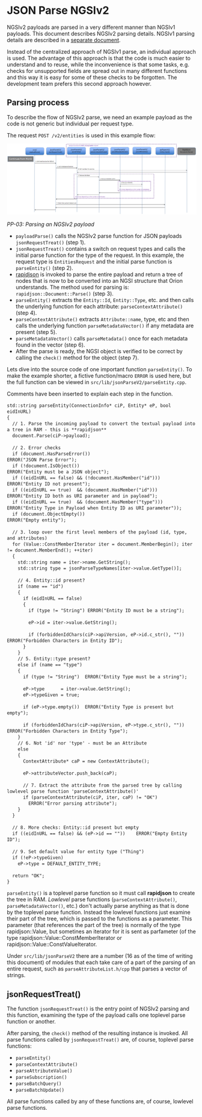 # JSON Parse NGSIv2

NGSIv2 payloads are parsed in a very different manner than NGSIv1 payloads. This document describes NGSIv2 parsing details. NGSIv1 parsing details are described in a [separate document](jsonParse.md).

Instead of the centralized approach of NGSIv1 parse, an individual approach is used.
The advantage of this approach is that the code is much easier to understand and to reuse, while the inconvenience is that some tasks, e.g. checks for unsupported fields are spread out in many different functions and this way it is easy for some of these checks to be forgotten.
The development team prefers this second approach however.  

## Parsing process
To describe the flow of NGSIv2 parse, we need an example payload as the code is not generic but individual per request type.

The request `POST /v2/entities` is used in this example flow:

<a name='flow-pp-03'></a>
![Parsing an NGSIv2 payload](images/Flow-PP-03.png)

_PP-03: Parsing an NGSIv2 payload_

* `payloadParse()` calls the NGSIv2 parse function for JSON payloads `jsonRequestTreat()` (step 1).
* `jsonRequestTreat()` contains a switch on request types and calls the initial parse function for the type of the request. In this example, the request type is `EntitiesRequest` and the initial parse function is `parseEntity()` (step 2).
* [rapidjson](http://rapidjson.org) is invoked to parse the entire payload and return a tree of nodes that is now to be converted into an NGSI structure that Orion understands.  The method used for parsing is: `rapidjson::Document::Parse()` (step 3).
* `parseEntity()` extracts the `Entity::Id`, `Entity::Type`, etc. and then calls the underlying function for each attribute: `parseContextAttribute()` (step 4).
* `parseContextAttribute()` extracts `Attribute::name`, type, etc and then calls the underlying function `parseMetadataVector()` if any metadata are present (step 5).
* `parseMetadataVector()` calls `parseMetadata()` once for each metadata found in the vector (step 6).
* After the parse is ready, the NGSI object is verified to be correct by calling the `check()` method for the object (step 7).

Lets dive into the source code of one important function `parseEntity()`. To make the example shorter, a fictive function/macro `ERROR` is used here, but the full function can be viewed in `src/lib/jsonParseV2/parseEntity.cpp`.

Comments have been inserted to explain each step in the function.

```
std::string parseEntity(ConnectionInfo* ciP, Entity* eP, bool eidInURL)
{
  // 1. Parse the incoming payload to convert the textual payload into a tree in RAM - this is **rapidjson**
  document.Parse(ciP->payload);

  // 2. Error checks
  if (document.HasParseError())                             ERROR("JSON Parse Error");
  if (!document.IsObject())                                 ERROR("Entity must be a JSON object");
  if ((eidInURL == false) && (!document.HasMember("id")))   ERROR("Entity ID not present");
  if ((eidInURL == true)  && (document.HasMember("id")))    ERROR("Entity ID both as URI parameter and in payload");
  if ((eidInURL == true)  && (document.HasMember("type")))  ERROR("Entity Type in Payload when Entity ID as URI parameter"));
  if (document.ObjectEmpty())                               ERROR("Empty entity");

  // 3. loop over the first level members of the payload (id, type, and attributes)
  for (Value::ConstMemberIterator iter = document.MemberBegin(); iter != document.MemberEnd(); ++iter)
  {
    std::string name = iter->name.GetString();
    std::string type = jsonParseTypeNames[iter->value.GetType()];

    // 4. Entity::id present?
    if (name == "id")
    {
      if (eidInURL == false)
      {
        if (type != "String") ERROR("Entity ID must be a string");

        eP->id = iter->value.GetString();

        if (forbiddenIdChars(ciP->apiVersion, eP->id.c_str(), "")) ERROR("Forbidden Characters in Entity ID");
      }
    }
    // 5. Entity::type present?
    else if (name == "type")
    {
      if (type != "String")  ERROR("Entity Type must be a string");

      eP->type      = iter->value.GetString();
      eP->typeGiven = true;

      if (eP->type.empty())  ERROR("Entity Type is present but empty");

      if (forbiddenIdChars(ciP->apiVersion, eP->type.c_str(), "")) ERROR("Forbidden Characters in Entity Type");
    }
    // 6. Not 'id' nor 'type' - must be an Attribute
    else
    {
      ContextAttribute* caP = new ContextAttribute();
      
      eP->attributeVector.push_back(caP);

      // 7. Extract the attribute from the parsed tree by calling lowlevel parse function 'parseContextAttribute()'
      if (parseContextAttribute(ciP, iter, caP) != "OK")
        ERROR("Error parsing attribute");
    }
  }

  // 8. More checks: Entity::id present but empty
  if ((eidInURL == false) && (eP->id == ""))    ERROR("Empty Entity ID");

  // 9. Set default value for entity type ("Thing")
  if (!eP->typeGiven)
    eP->type = DEFAULT_ENTITY_TYPE;

  return "OK";
}
```

`parseEntity()` is a toplevel parse function so it must call **rapidjson** to create the tree in RAM. *Lowlevel* parse functions (`parseContextAttribute()`, `parseMetadataVector()`, etc.) don't actually parse anything as that is done by the toplevel parse function. Instead the lowlevel functions just examine their part of the tree, which is passed to the functions as a parameter. This parameter (that references the part of the tree) is normally of the type rapidjson::Value, but sometines an iterator for it is sent as parfameter (of the type rapidjson::Value::ConstMemberIterator or rapidjson::Value::ConstValueIterator.

Under `src/lib/jsonParseV2` there are a number (16 as of the time of writing this document) of modules that each take care of a part of the parsing of an entire request, such as `parseAttributeList.h/cpp` that parses a vector of strings.

## jsonRequestTreat()
The function `jsonRequestTreat()` is the entry point of NGSIv2 parsing and this function, examining the type of the payload calls one toplevel parse function or another.

After parsing, the `check()` method of the resulting instance is invoked. All parse functions called by `jsonRequestTreat()` are, of course, toplevel parse functions:

* `parseEntity()`
* `parseContextAttribute()`
* `parseAttributeValue()`
* `parseSubscription()`
* `parseBatchQuery()`
* `parseBatchUpdate()`

All parse functions called by any of these functions are, of course, lowlevel parse	functions.

